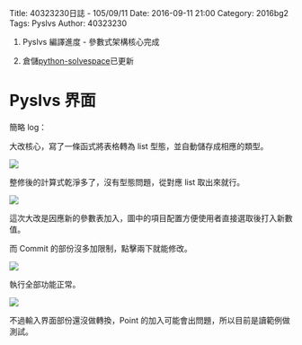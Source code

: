 Title: 40323230日誌 - 105/09/11
Date: 2016-09-11 21:00
Category: 2016bg2
Tags: Pyslvs
Author: 40323230

1. Pyslvs 編譯進度 - 參數式架構核心完成

1. 倉儲[python-solvespace](https://github.com/40323230/python-solvespace"github.com")已更新

<!-- PELICAN_END_SUMMARY -->

Pyslvs 界面
===

簡略 log：

大改核心，寫了一條函式將表格轉為 list 型態，並自動儲存成相應的類型。

<img src="http://i.imgur.com/1hV4XYP.png" >

整修後的計算式乾淨多了，沒有型態問題，從對應 list 取出來就行。

<img src="http://i.imgur.com/DBaMWdj.png" >

這次大改是因應新的參數表加入，圖中的項目配置方便使用者直接選取後打入新數值。

而 Commit 的部份沒多加限制，點擊兩下就能修改。

<img src="http://i.imgur.com/yz2lXJN.png" >

執行全部功能正常。

<img src="http://i.imgur.com/yX0WKvb.png" >

不過輸入界面部份還沒做轉換，Point 的加入可能會出問題，所以目前是讀範例做測試。